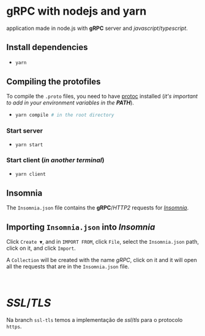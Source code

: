 # **gRPC** with nodejs and yarn

application made in node.js with **gRPC** server and _javascript_/_typescript_.

## Install dependencies

- ```sh
  yarn
  ```

## Compiling the protofiles

To compile the `.proto` files, you need to have [protoc](https://github.com/protocolbuffers/protobuf/releases/) installed (_it's important to add in your environment variables in the **PATH**_).

- ```sh
  yarn compile # in the root directory
  ```

### Start server

- ```sh
  yarn start
  ```

### Start client (_in another terminal_)

- ```sh
  yarn client
  ```

## Insomnia

The `Insomnia.json` file contains the **gRPC**/_HTTP2_ requests for [_Insomnia_](https://insomnia.rest/download/).

## Importing `Insomnia.json` into _Insomnia_

Click `Create ▼`, and in `IMPORT FROM`, click `File`, select the `Insomnia.json` path, click on it, and click `Import`.

A `Collection` will be created with the name _gRPC_, click on it and it will open all the requests that are in the `Insomnia.json` file.

<br />

# _SSL_/_TLS_

Na branch `ssl-tls` temos a implementação de _ssl_/_tls_ para o protocolo `https`.
